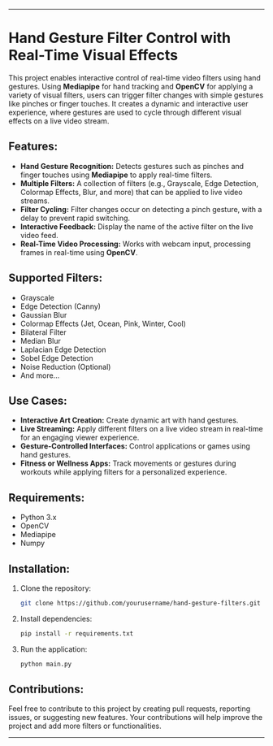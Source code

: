 
---

# Hand Gesture Filter Control with Real-Time Visual Effects

This project enables interactive control of real-time video filters using hand gestures. Using **Mediapipe** for hand tracking and **OpenCV** for applying a variety of visual filters, users can trigger filter changes with simple gestures like pinches or finger touches. It creates a dynamic and interactive user experience, where gestures are used to cycle through different visual effects on a live video stream.

## Features:
- **Hand Gesture Recognition:** Detects gestures such as pinches and finger touches using **Mediapipe** to apply real-time filters.
- **Multiple Filters:** A collection of filters (e.g., Grayscale, Edge Detection, Colormap Effects, Blur, and more) that can be applied to live video streams.
- **Filter Cycling:** Filter changes occur on detecting a pinch gesture, with a delay to prevent rapid switching.
- **Interactive Feedback:** Display the name of the active filter on the live video feed.
- **Real-Time Video Processing:** Works with webcam input, processing frames in real-time using **OpenCV**.

## Supported Filters:
- Grayscale
- Edge Detection (Canny)
- Gaussian Blur
- Colormap Effects (Jet, Ocean, Pink, Winter, Cool)
- Bilateral Filter
- Median Blur
- Laplacian Edge Detection
- Sobel Edge Detection
- Noise Reduction (Optional)
- And more...

## Use Cases:
- **Interactive Art Creation:** Create dynamic art with hand gestures.
- **Live Streaming:** Apply different filters on a live video stream in real-time for an engaging viewer experience.
- **Gesture-Controlled Interfaces:** Control applications or games using hand gestures.
- **Fitness or Wellness Apps:** Track movements or gestures during workouts while applying filters for a personalized experience.

## Requirements:
- Python 3.x
- OpenCV
- Mediapipe
- Numpy

## Installation:
1. Clone the repository:
   ```bash
   git clone https://github.com/yourusername/hand-gesture-filters.git
   ```
2. Install dependencies:
   ```bash
   pip install -r requirements.txt
   ```
3. Run the application:
   ```bash
   python main.py
   ```

## Contributions:
Feel free to contribute to this project by creating pull requests, reporting issues, or suggesting new features. Your contributions will help improve the project and add more filters or functionalities.



---
